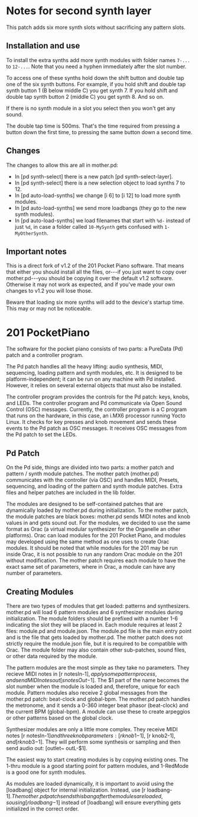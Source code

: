# Notes for second synth layer

This patch adds six more synth slots without sacrificing any pattern slots.

## Installation and use

To install the extra synths add more synth modules with folder names
`7-...` to `12-...`. Note that you need a hyphen immediately after the slot
number.

To access one of these synths hold down the shift button and double tap one
of the six synth buttons. For example, if you hold shift and double tap
synth button 1 (B below middle C) you get synth 7.
If you hold shift and double tap
synth button 2 (middle C) you get synth 8. And so on.

If there is no synth module in a slot you select then you won't get any
sound.

The double tap time is 500ms. That's the time required from pressing
a button down the first time, to pressing the same button down a second time.

## Changes

The changes to allow this are all in mother.pd:
* In [pd synth-select] there is a new patch [pd synth-select-layer].
* In [pd synth-select] there is a new selection object to load synths 7 to 12.
* In [pd auto-load-synths] we change [i 6] to [i 12] to load more synth modules.
* In [pd auto-load-synths] we send more loadbangs (they go to the new synth modules).
* In [pd auto-load-synths] we load filenames that start with `%d-` instead
of just `%d`, in case a folder called `10-MySynth` gets confused with
`1-MyOtherSynth`.

## Important notes

This is a direct fork of v1.2 of the 201 Pocket Piano software. That means
that either you should install all the files, or---if you just want to
copy over mother.pd---you should be copying it over the default v1.2
software. Otherwise it may not work as expected, and if you've made your own
changes to v1.2 you will lose those.

Beware that loading six more synths will add to the device's startup time.
This may or may not be noticeable.


# 201 PocketPiano

The software for the pocket piano consists of two parts: a PureData (Pd) patch and a controller program. 

The Pd patch handles all the heavy lifting: audio synthesis, MIDI, sequencing, loading pattern and synth modules, etc. It is designed to be platform-independent; it can be run on any machine with Pd installed. However, it relies on several external objects that must also be installed.

The controller program provides the controls for the Pd patch: keys, knobs, and LEDs. The controller program and Pd communicate via Open Sound Control (OSC) messages. Currently, the controller program is a C program that runs on the hardware, in this case, an i.MX6 processor running Yocto Linux. It checks for key presses and knob movement and sends these events to the Pd patch as OSC messages. It receives OSC messages from the Pd patch to set the LEDs.

## Pd Patch 

On the Pd side, things are divided into two parts: a mother patch and pattern / synth module patches. The mother patch (mother.pd) communicates with the controller (via OSC) and handles MIDI, Presets, sequencing, and loading of the pattern and synth module patches. Extra files and helper patches are included in the lib folder.

The modules are designed to be self-contained patches that are dynamically loaded by mother.pd during initialization. To the mother patch, the module patches are black boxes: mother.pd sends MIDI notes and knob values in and gets sound out. For the modules, we decided to use the same format as Orac (a virtual modular synthesizer for the Organelle an other platforms). Orac can load modules for the 201 Pocket Piano, and modules may developed using the same method as one uses to create Orac modules. It should be noted that while modules for the 201 may be run inside Orac, it is not possible to run any random Orac module on the 201 without modification. The mother patch requires each module to have the exact same set of parameters, where in Orac, a module can have any number of parameters.   

## Creating Modules 

There are two types of modules that get loaded: patterns and synthesizers. mother.pd will load 6 pattern modules and 6 synthesizer modules during initialization. The module folders should be prefixed with a number 1-6 indicating the slot they will be placed in. Each module requires at least 2 files: module.pd and module.json. The module.pd file is the main entry point and is the file that gets loaded by mother.pd. The mother patch does not strictly require the module.json file, but it is required to be compatible with Orac. The module folder may also contain other sub-patches, sound files, or other data required by the module.  

The pattern modules are the most simple as they take no parameters. They recieve MIDI notes in [r notesIn-$1], apply some pattern process, and send MIDI notes out [s notesOut-$1]. The $1 part of the name becomes the slot number when the module is loaded and, therefore, unique for each module. Pattern modules also receive 2 global messages from the mother.pd patch: beat-clock and global-bpm. The mother.pd patch handles the metronome, and it sends a 0-360 integer beat phasor (beat-clock) and the current BPM (global-bpm). A module can use these to create arpeggios or other patterns based on the global clock.  

Synthesizer modules are only a little more complex. They receive MIDI notes [r notesIn-$1] and three knob parameters: [r knob1-$1], [r knob2-$1], and [r knob3-$1]. They will perform some synthesis or sampling and then send audio out: [outlet~ outL-$1]. 

The easiest way to start creating modules is by copying existing ones. The 1-thru module is a good starting point for pattern modules, and 1-RedMode is a good one for synth modules. 

As modules are loaded dynamically, it is important to avoid using the [loadbang] object for internal initialization. Instead, use [r loadbang-$1]. The mother.pd patch sends this bang after the modules are loaded, so using [r loadbang-$1] instead of [loadbang] will ensure everything gets initialized in the correct order. 

